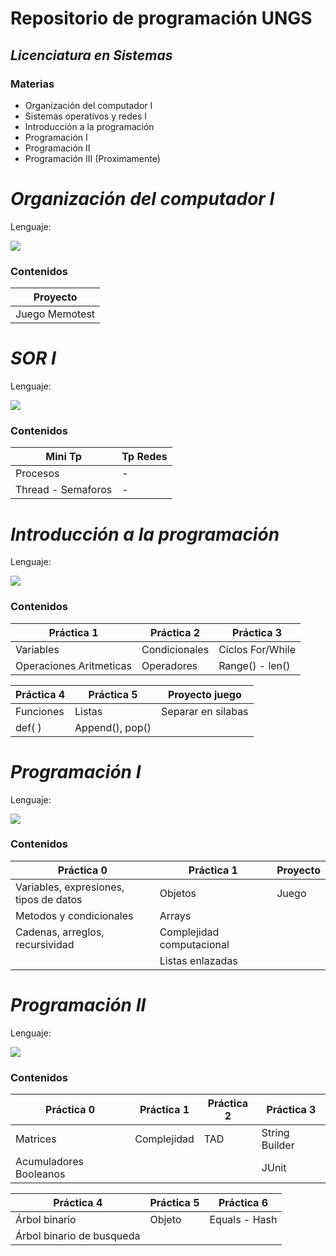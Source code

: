 # **Repositorio de programación UNGS**
## _Licenciatura en Sistemas_
### Materias

- Organización del computador I
- Sistemas operativos y redes I
- Introducción a la programación
- Programación I 
- Programación II 
- Programación III (Proximamente)

# _Organización del computador I_

Lenguaje:

![](https://img.shields.io/badge/ARM-000000?style=for-the-badge&logo=ARM&logoColor=white)


### Contenidos

| Proyecto |
| ---------- |
| Juego Memotest | 

# _SOR I_

Lenguaje:

![](https://img.shields.io/badge/C-000000?style=for-the-badge&logo=C&logoColor=white)


### Contenidos

| Mini Tp | Tp Redes|
| ---------- |---------- |
| Procesos | - |
| Thread - Semaforos | - |

# _Introducción a la programación_

Lenguaje:

![](https://img.shields.io/badge/Python-3776AB?style=for-the-badge&logo=python&logoColor=white)

### Contenidos

| Práctica 1 | Práctica 2 | Práctica 3 |
| ---------- | ---------- | ---------- |
| Variables | Condicionales | Ciclos For/While |
| Operaciones Aritmeticas | Operadores | Range() - len() |

| Práctica 4 | Práctica 5 | Proyecto juego | 
| ---------- | ---------- | ---------- |
| Funciones  | Listas |  Separar en silabas|
| def( )| Append(), pop()|

# _Programación I_

Lenguaje:

![](https://img.shields.io/badge/java-%23ED8B00.svg?style=for-the-badge&logo=java&logoColor=white)

### Contenidos

| Práctica 0 | Práctica 1 | Proyecto | 
| ---------- | ---------- | ---------- | 
| Variables, expresiones, tipos de datos | Objetos | Juego |
| Metodos y condicionales | Arrays | 
| Cadenas, arreglos, recursividad | Complejidad computacional |
|  | Listas enlazadas |



# _Programación II_

Lenguaje:

![](https://img.shields.io/badge/java-%23ED8B00.svg?style=for-the-badge&logo=java&logoColor=white)

### Contenidos

| Práctica 0 | Práctica 1 | Práctica 2 | Práctica 3 | 
| ---------- | ---------- | ---------- | ---------- | 
| Matrices | Complejidad | TAD | String Builder |
| Acumuladores Booleanos |  |  | JUnit |

| Práctica 4 | Práctica 5 | Práctica 6 | 
| ---------- | ---------- | ---------- |
| Árbol binario | Objeto | Equals - Hash |
| Árbol binario de busqueda |

